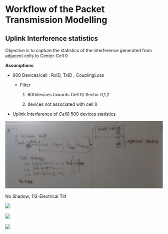 # Workflow of the Packet Transmission Modelling

## Uplink Interference statistics

Objective is to capture the statistics of the interference generated from adjacent cells to Center-Cell 0 

**Assumptions**

- 600 Devices/cell : RxID, TxID , CouplingLoss
  
  - Filter 
    
    1. 600devices towards Cell 0/ Sector 0,1,2
    
    2. devices not associated with cell 0 

- Uplink Interference of *Cell0* 500 devices statistics

![](2021-08-10-20-28-26-image.png)

No Shadow, 112-Electrical Tilt

![](/home/ssk/Documents/Articles/2021-08-10-22-24-16-image.png)

![](/home/ssk/Documents/Articles/2021-08-11-11-34-20-image.png)

![](/home/ssk/Documents/Articles/2021-08-11-12-14-29-image.png)
